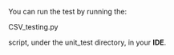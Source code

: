 You can run the test by running the:

CSV_testing.py

script, under the unit_test directory, in your **IDE**.

